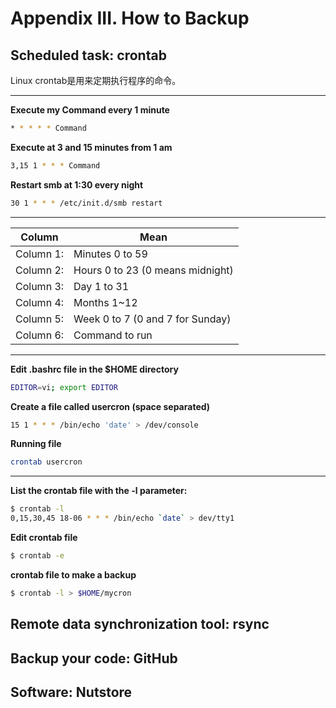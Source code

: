 # Appendix III. How to Backup

## Scheduled task: crontab
Linux crontab是用来定期执行程序的命令。

-------

**Execute my Command every 1 minute**
```bash
* * * * * Command
```
**Execute at 3 and 15 minutes from 1 am**
```bash
3,15 1 * * * Command
```
**Restart smb at 1:30 every night**
```bash
30 1 * * * /etc/init.d/smb restart
```
----

|Column| Mean |
|--    |--    |
|Column 1:| Minutes 0 to 59|
|Column 2:| Hours 0 to 23 (0 means midnight)|
|Column 3:| Day 1 to 31|
|Column 4:| Months 1~12|
|Column 5:| Week 0 to 7 (0 and 7 for Sunday)|
|Column 6:| Command to run|

---
**Edit .bashrc file in the $HOME directory**
```bash
EDITOR=vi; export EDITOR
```
**Create a file called usercron (space separated)**
```bash
15 1 * * * /bin/echo 'date' > /dev/console
```
**Running file**
```bash
crontab usercron
```

---
**List the crontab file with the -l parameter:**
```bash
$ crontab -l
0,15,30,45 18-06 * * * /bin/echo `date` > dev/tty1
```
**Edit crontab file**
```bash
$ crontab -e 
```
**crontab file to make a backup**
```bash
$ crontab -l > $HOME/mycron
```

## Remote data synchronization tool: rsync

## Backup your code: GitHub

## Software: Nutstore


